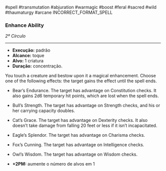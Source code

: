#spell #transmutation #abjuration #warmagic #boost #feral  #sacred #wild #thaumaturgy #arcane 
INCORRECT_FORMAT_SPELL
### Enhance Ability
*2º Círculo*
___
- **Execução:** padrão
- **Alcance:** toque
- **Alvo:** 1 criatura
- **Duração:** concentração.

You touch a creature and bestow upon it a magical enhancement. Choose one of the following effects: the target gains the effect until the spell ends.  
- Bear’s Endurance. The target has advantage on Constitution checks. It also gains 2d6 temporary hit points, which are lost when the spell ends.  
- Bull’s Strength. The target has advantage on Strength checks, and his or her carrying capacity doubles.  
- Cat’s Grace. The target has advantage on Dexterity checks. It also doesn’t take damage from falling 20 feet or less if it isn’t incapacitated.  
- Eagle’s Splendor. The target has advantage on Charisma checks.  
- Fox’s Cunning. The target has advantage on Intelligence checks.  
- Owl’s Wisdom. The target has advantage on Wisdom checks.  

- **+2PM:** aumente o número de alvos em 1
